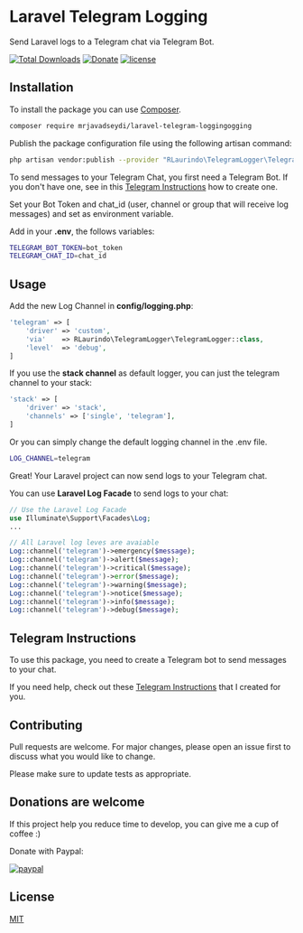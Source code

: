 # Laravel Telegram Logging

Send Laravel logs to a Telegram chat via Telegram Bot.

[![Total Downloads](https://poser.pugx.org/rafaellaurindo/laravel-telegram-logging/downloads)](//packagist.org/packages/rafaellaurindo/laravel-telegram-logging)
[![Donate](https://img.shields.io/badge/Donate-PayPal-green.svg)](https://www.paypal.com/cgi-bin/webscr?cmd=_s-xclick&hosted_button_id=LUAC5W7GF2BVW&source=url)
[![license](https://img.shields.io/github/license/rafaellaurindo/laravel-telegram-logging.svg)](https://github.com/rafaellaurindo/laravel-telegram-logging/blob/master/LICENSE)

## Installation

To install the package you can use [Composer](https://getcomposer.org/).

```bash
composer require mrjavadseydi/laravel-telegram-loggingogging
```

Publish the package configuration file using the following artisan command:

```bash
php artisan vendor:publish --provider "RLaurindo\TelegramLogger\TelegramLoggerServiceProvider"
```

To send messages to your Telegram Chat, you first need a Telegram Bot. If you don't have one, see in this [Telegram Instructions](TELEGRAM_BOT_INSTRUCTIONS.md) how to create one.

Set your Bot Token and chat_id (user, channel or group that will receive log messages) and set as environment variable.

Add in your **.env**, the follows variables:

```bash
TELEGRAM_BOT_TOKEN=bot_token
TELEGRAM_CHAT_ID=chat_id
```

## Usage

Add the new Log Channel in **config/logging.php**:

```php
'telegram' => [
    'driver' => 'custom',
    'via'    => RLaurindo\TelegramLogger\TelegramLogger::class,
    'level'  => 'debug',
]
```

If you use the **stack channel** as default logger, you can just the telegram channel to your stack:

```php
'stack' => [
    'driver' => 'stack',
    'channels' => ['single', 'telegram'],
]
```

Or you can simply change the default logging channel in the .env file.

```bash
LOG_CHANNEL=telegram
```

Great! Your Laravel project can now send logs to your Telegram chat.

You can use **Laravel Log Facade** to send logs to your chat:

```php
// Use the Laravel Log Facade
use Illuminate\Support\Facades\Log;
...

// All Laravel log leves are avaiable
Log::channel('telegram')->emergency($message);
Log::channel('telegram')->alert($message);
Log::channel('telegram')->critical($message);
Log::channel('telegram')->error($message);
Log::channel('telegram')->warning($message);
Log::channel('telegram')->notice($message);
Log::channel('telegram')->info($message);
Log::channel('telegram')->debug($message);
```

## Telegram Instructions

To use this package, you need to create a Telegram bot to send messages to your chat.

If you need help, check out these [Telegram Instructions](TELEGRAM_BOT_INSTRUCTIONS.md) that I created for you.

## Contributing

Pull requests are welcome. For major changes, please open an issue first to discuss what you would like to change.

Please make sure to update tests as appropriate.

## Donations are welcome

If this project help you reduce time to develop, you can give me a cup of coffee :)

Donate with Paypal:

[![paypal](https://www.paypalobjects.com/en_US/i/btn/btn_donateCC_LG.gif)](https://www.paypal.com/cgi-bin/webscr?cmd=_s-xclick&hosted_button_id=LUAC5W7GF2BVW&source=url)

## License

[MIT](https://github.com/rafaellaurindo/laravel-telegram-logging/blob/master/LICENSE)
